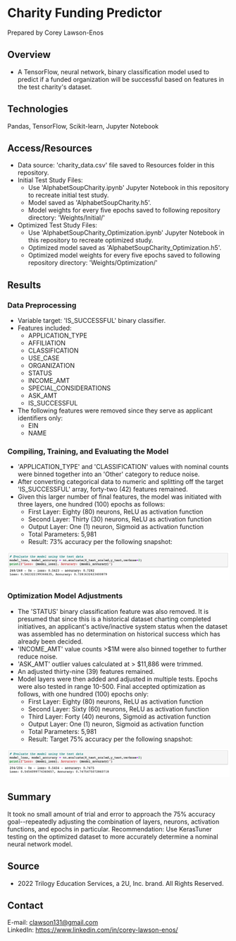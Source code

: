 # Charity Funding Predictor

Prepared by Corey Lawson-Enos

## Overview
* A TensorFlow, neural network, binary classification model used to predict if a funded organization will be successful based on features in the test charity's dataset.

## Technologies
Pandas, TensorFlow, Scikit-learn, Jupyter Notebook

## Access/Resources
* Data source: 'charity_data.csv' file saved to Resources folder in this repository. 
* Initial Test Study Files:
    - Use 'AlphabetSoupCharity.ipynb' Jupyter Notebook in this repository to recreate initial test study.
    - Model saved as 'AlphabetSoupCharity.h5'.
    - Model weights for every five epochs saved to following repository directory: 'Weights/Initial/'
* Optimized Test Study Files:
    - Use 'AlphabetSoupCharity_Optimization.ipynb' Jupyter Notebook in this repository to recreate optimized study.
    - Optimized model saved as 'AlphabetSoupCharity_Optimization.h5'.
    - Optimized model weights for every five epochs saved to following repository directory: 'Weights/Optimization/'

## Results

### Data Preprocessing
* Variable target: 'IS_SUCCESSFUL' binary classifier.
* Features included:
    - APPLICATION_TYPE
    - AFFILIATION
    - CLASSIFICATION
    - USE_CASE
    - ORGANIZATION
    - STATUS
    - INCOME_AMT
    - SPECIAL_CONSIDERATIONS
    - ASK_AMT
    - IS_SUCCESSFUL
* The following features were removed since they serve as applicant identifiers only: 
    - EIN
    - NAME

### Compiling, Training, and Evaluating the Model
* 'APPLICATION_TYPE' and 'CLASSIFICATION' values with nominal counts were binned together into an 'Other' category to reduce noise.
* After converting categorical data to numeric and splitting off the target 'IS_SUCCESSFUL' array, forty-two (42) features remained.
* Given this larger number of final features, the model was initiated with three layers, one hundred (100) epochs as follows:
    - First Layer: Eighty (80) neurons, ReLU as activation function
    - Second Layer: Thirty (30) neurons, ReLU as activation function
    - Output Layer: One (1) neuron, Sigmoid as activation function
    - Total Parameters: 5,981
    - Result: 73% accuracy per the following snapshot:

![Initial Test Accuracy](Images/initial_accuracy.png)

### Optimization Model Adjustments
* The 'STATUS' binary classification feature was also removed. It is presumed that since this is a historical dataset charting completed initiatives, an applicant's active/inactive system status when the dataset was assembled has no determination on historical success which has already been decided.
* 'INCOME_AMT' value counts >$1M were also binned together to further reduce noise.
* 'ASK_AMT' outlier values calculated at > $11,886 were trimmed.
* An adjusted thirty-nine (39) features remained.
* Model layers were then added and adjusted in multiple tests. Epochs were also tested in range 10-500. Final accepted optimization as follows, with one hundred (100) epochs only:
    - First Layer: Eighty (80) neurons, ReLU as activation function
    - Second Layer: Sixty (60) neurons, ReLU as activation function
    - Third Layer: Forty (40) neurons, Sigmoid as activation function
    - Output Layer: One (1) neuron, Sigmoid as activation function
    - Total Parameters: 5,981
    - Result: Target 75% accuracy per the following snapshot:

![Optimized Test Accuracy](Images/optimized_accuracy.png)

## Summary

It took no small amount of trial and error to approach the 75% accuracy goal--repeatedly adjusting the combination of layers, neurons, activation functions, and epochs in particular. Recommendation: Use KerasTuner testing on the optimized dataset to more accurately determine a nominal neural network model.

## Source

* 2022 Trilogy Education Services, a 2U, Inc. brand. All Rights Reserved.

## Contact
E-mail: clawson131@gmail.com<br>
LinkedIn: https://www.linkedin.com/in/corey-lawson-enos/
